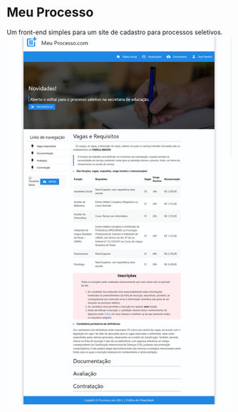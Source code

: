 # Meu Processo

Um front-end simples para um site de cadastro para processos seletivos.
<img title="Page Home" alt="Alt text" src="./img/screencapture.png">